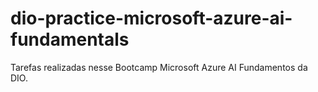 # dio-practice-microsoft-azure-ai-fundamentals
Tarefas realizadas nesse Bootcamp Microsoft Azure AI Fundamentos da DIO.
